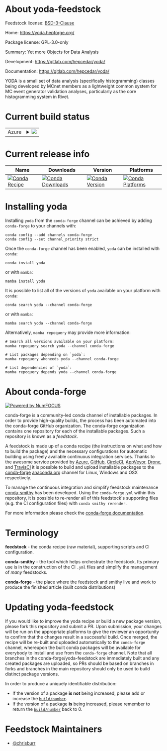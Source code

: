 About yoda-feedstock
====================

Feedstock license: [BSD-3-Clause](https://github.com/conda-forge/yoda-feedstock/blob/main/LICENSE.txt)

Home: https://yoda.hepforge.org/

Package license: GPL-3.0-only

Summary: Yet more Objects for Data Analysis

Development: https://gitlab.com/hepcedar/yoda/

Documentation: https://gitlab.com/hepcedar/yoda/

YODA is a small set of data analysis (specifically histogramming) classes
being developed by MCnet members as a lightweight common system for MC
event generator validation analyses, particularly as the core histogramming
system in Rivet.

Current build status
====================


<table>
    
  <tr>
    <td>Azure</td>
    <td>
      <details>
        <summary>
          <a href="https://dev.azure.com/conda-forge/feedstock-builds/_build/latest?definitionId=12698&branchName=main">
            <img src="https://dev.azure.com/conda-forge/feedstock-builds/_apis/build/status/yoda-feedstock?branchName=main">
          </a>
        </summary>
        <table>
          <thead><tr><th>Variant</th><th>Status</th></tr></thead>
          <tbody><tr>
              <td>linux_64_python3.10.____cpythonroot_base6.32.10</td>
              <td>
                <a href="https://dev.azure.com/conda-forge/feedstock-builds/_build/latest?definitionId=12698&branchName=main">
                  <img src="https://dev.azure.com/conda-forge/feedstock-builds/_apis/build/status/yoda-feedstock?branchName=main&jobName=linux&configuration=linux%20linux_64_python3.10.____cpythonroot_base6.32.10" alt="variant">
                </a>
              </td>
            </tr><tr>
              <td>linux_64_python3.10.____cpythonroot_base6.34.4</td>
              <td>
                <a href="https://dev.azure.com/conda-forge/feedstock-builds/_build/latest?definitionId=12698&branchName=main">
                  <img src="https://dev.azure.com/conda-forge/feedstock-builds/_apis/build/status/yoda-feedstock?branchName=main&jobName=linux&configuration=linux%20linux_64_python3.10.____cpythonroot_base6.34.4" alt="variant">
                </a>
              </td>
            </tr><tr>
              <td>linux_64_python3.11.____cpythonroot_base6.32.10</td>
              <td>
                <a href="https://dev.azure.com/conda-forge/feedstock-builds/_build/latest?definitionId=12698&branchName=main">
                  <img src="https://dev.azure.com/conda-forge/feedstock-builds/_apis/build/status/yoda-feedstock?branchName=main&jobName=linux&configuration=linux%20linux_64_python3.11.____cpythonroot_base6.32.10" alt="variant">
                </a>
              </td>
            </tr><tr>
              <td>linux_64_python3.11.____cpythonroot_base6.34.4</td>
              <td>
                <a href="https://dev.azure.com/conda-forge/feedstock-builds/_build/latest?definitionId=12698&branchName=main">
                  <img src="https://dev.azure.com/conda-forge/feedstock-builds/_apis/build/status/yoda-feedstock?branchName=main&jobName=linux&configuration=linux%20linux_64_python3.11.____cpythonroot_base6.34.4" alt="variant">
                </a>
              </td>
            </tr><tr>
              <td>linux_64_python3.12.____cpythonroot_base6.32.10</td>
              <td>
                <a href="https://dev.azure.com/conda-forge/feedstock-builds/_build/latest?definitionId=12698&branchName=main">
                  <img src="https://dev.azure.com/conda-forge/feedstock-builds/_apis/build/status/yoda-feedstock?branchName=main&jobName=linux&configuration=linux%20linux_64_python3.12.____cpythonroot_base6.32.10" alt="variant">
                </a>
              </td>
            </tr><tr>
              <td>linux_64_python3.12.____cpythonroot_base6.34.4</td>
              <td>
                <a href="https://dev.azure.com/conda-forge/feedstock-builds/_build/latest?definitionId=12698&branchName=main">
                  <img src="https://dev.azure.com/conda-forge/feedstock-builds/_apis/build/status/yoda-feedstock?branchName=main&jobName=linux&configuration=linux%20linux_64_python3.12.____cpythonroot_base6.34.4" alt="variant">
                </a>
              </td>
            </tr><tr>
              <td>linux_64_python3.13.____cp313root_base6.32.10</td>
              <td>
                <a href="https://dev.azure.com/conda-forge/feedstock-builds/_build/latest?definitionId=12698&branchName=main">
                  <img src="https://dev.azure.com/conda-forge/feedstock-builds/_apis/build/status/yoda-feedstock?branchName=main&jobName=linux&configuration=linux%20linux_64_python3.13.____cp313root_base6.32.10" alt="variant">
                </a>
              </td>
            </tr><tr>
              <td>linux_64_python3.13.____cp313root_base6.34.4</td>
              <td>
                <a href="https://dev.azure.com/conda-forge/feedstock-builds/_build/latest?definitionId=12698&branchName=main">
                  <img src="https://dev.azure.com/conda-forge/feedstock-builds/_apis/build/status/yoda-feedstock?branchName=main&jobName=linux&configuration=linux%20linux_64_python3.13.____cp313root_base6.34.4" alt="variant">
                </a>
              </td>
            </tr><tr>
              <td>linux_64_python3.9.____cpythonroot_base6.32.10</td>
              <td>
                <a href="https://dev.azure.com/conda-forge/feedstock-builds/_build/latest?definitionId=12698&branchName=main">
                  <img src="https://dev.azure.com/conda-forge/feedstock-builds/_apis/build/status/yoda-feedstock?branchName=main&jobName=linux&configuration=linux%20linux_64_python3.9.____cpythonroot_base6.32.10" alt="variant">
                </a>
              </td>
            </tr><tr>
              <td>linux_64_python3.9.____cpythonroot_base6.34.4</td>
              <td>
                <a href="https://dev.azure.com/conda-forge/feedstock-builds/_build/latest?definitionId=12698&branchName=main">
                  <img src="https://dev.azure.com/conda-forge/feedstock-builds/_apis/build/status/yoda-feedstock?branchName=main&jobName=linux&configuration=linux%20linux_64_python3.9.____cpythonroot_base6.34.4" alt="variant">
                </a>
              </td>
            </tr><tr>
              <td>linux_aarch64_python3.10.____cpythonroot_base6.32.10</td>
              <td>
                <a href="https://dev.azure.com/conda-forge/feedstock-builds/_build/latest?definitionId=12698&branchName=main">
                  <img src="https://dev.azure.com/conda-forge/feedstock-builds/_apis/build/status/yoda-feedstock?branchName=main&jobName=linux&configuration=linux%20linux_aarch64_python3.10.____cpythonroot_base6.32.10" alt="variant">
                </a>
              </td>
            </tr><tr>
              <td>linux_aarch64_python3.10.____cpythonroot_base6.34.4</td>
              <td>
                <a href="https://dev.azure.com/conda-forge/feedstock-builds/_build/latest?definitionId=12698&branchName=main">
                  <img src="https://dev.azure.com/conda-forge/feedstock-builds/_apis/build/status/yoda-feedstock?branchName=main&jobName=linux&configuration=linux%20linux_aarch64_python3.10.____cpythonroot_base6.34.4" alt="variant">
                </a>
              </td>
            </tr><tr>
              <td>linux_aarch64_python3.11.____cpythonroot_base6.32.10</td>
              <td>
                <a href="https://dev.azure.com/conda-forge/feedstock-builds/_build/latest?definitionId=12698&branchName=main">
                  <img src="https://dev.azure.com/conda-forge/feedstock-builds/_apis/build/status/yoda-feedstock?branchName=main&jobName=linux&configuration=linux%20linux_aarch64_python3.11.____cpythonroot_base6.32.10" alt="variant">
                </a>
              </td>
            </tr><tr>
              <td>linux_aarch64_python3.11.____cpythonroot_base6.34.4</td>
              <td>
                <a href="https://dev.azure.com/conda-forge/feedstock-builds/_build/latest?definitionId=12698&branchName=main">
                  <img src="https://dev.azure.com/conda-forge/feedstock-builds/_apis/build/status/yoda-feedstock?branchName=main&jobName=linux&configuration=linux%20linux_aarch64_python3.11.____cpythonroot_base6.34.4" alt="variant">
                </a>
              </td>
            </tr><tr>
              <td>linux_aarch64_python3.12.____cpythonroot_base6.32.10</td>
              <td>
                <a href="https://dev.azure.com/conda-forge/feedstock-builds/_build/latest?definitionId=12698&branchName=main">
                  <img src="https://dev.azure.com/conda-forge/feedstock-builds/_apis/build/status/yoda-feedstock?branchName=main&jobName=linux&configuration=linux%20linux_aarch64_python3.12.____cpythonroot_base6.32.10" alt="variant">
                </a>
              </td>
            </tr><tr>
              <td>linux_aarch64_python3.12.____cpythonroot_base6.34.4</td>
              <td>
                <a href="https://dev.azure.com/conda-forge/feedstock-builds/_build/latest?definitionId=12698&branchName=main">
                  <img src="https://dev.azure.com/conda-forge/feedstock-builds/_apis/build/status/yoda-feedstock?branchName=main&jobName=linux&configuration=linux%20linux_aarch64_python3.12.____cpythonroot_base6.34.4" alt="variant">
                </a>
              </td>
            </tr><tr>
              <td>linux_aarch64_python3.13.____cp313root_base6.32.10</td>
              <td>
                <a href="https://dev.azure.com/conda-forge/feedstock-builds/_build/latest?definitionId=12698&branchName=main">
                  <img src="https://dev.azure.com/conda-forge/feedstock-builds/_apis/build/status/yoda-feedstock?branchName=main&jobName=linux&configuration=linux%20linux_aarch64_python3.13.____cp313root_base6.32.10" alt="variant">
                </a>
              </td>
            </tr><tr>
              <td>linux_aarch64_python3.13.____cp313root_base6.34.4</td>
              <td>
                <a href="https://dev.azure.com/conda-forge/feedstock-builds/_build/latest?definitionId=12698&branchName=main">
                  <img src="https://dev.azure.com/conda-forge/feedstock-builds/_apis/build/status/yoda-feedstock?branchName=main&jobName=linux&configuration=linux%20linux_aarch64_python3.13.____cp313root_base6.34.4" alt="variant">
                </a>
              </td>
            </tr><tr>
              <td>linux_aarch64_python3.9.____cpythonroot_base6.32.10</td>
              <td>
                <a href="https://dev.azure.com/conda-forge/feedstock-builds/_build/latest?definitionId=12698&branchName=main">
                  <img src="https://dev.azure.com/conda-forge/feedstock-builds/_apis/build/status/yoda-feedstock?branchName=main&jobName=linux&configuration=linux%20linux_aarch64_python3.9.____cpythonroot_base6.32.10" alt="variant">
                </a>
              </td>
            </tr><tr>
              <td>linux_aarch64_python3.9.____cpythonroot_base6.34.4</td>
              <td>
                <a href="https://dev.azure.com/conda-forge/feedstock-builds/_build/latest?definitionId=12698&branchName=main">
                  <img src="https://dev.azure.com/conda-forge/feedstock-builds/_apis/build/status/yoda-feedstock?branchName=main&jobName=linux&configuration=linux%20linux_aarch64_python3.9.____cpythonroot_base6.34.4" alt="variant">
                </a>
              </td>
            </tr><tr>
              <td>linux_ppc64le_python3.10.____cpythonroot_base6.32.10</td>
              <td>
                <a href="https://dev.azure.com/conda-forge/feedstock-builds/_build/latest?definitionId=12698&branchName=main">
                  <img src="https://dev.azure.com/conda-forge/feedstock-builds/_apis/build/status/yoda-feedstock?branchName=main&jobName=linux&configuration=linux%20linux_ppc64le_python3.10.____cpythonroot_base6.32.10" alt="variant">
                </a>
              </td>
            </tr><tr>
              <td>linux_ppc64le_python3.10.____cpythonroot_base6.34.4</td>
              <td>
                <a href="https://dev.azure.com/conda-forge/feedstock-builds/_build/latest?definitionId=12698&branchName=main">
                  <img src="https://dev.azure.com/conda-forge/feedstock-builds/_apis/build/status/yoda-feedstock?branchName=main&jobName=linux&configuration=linux%20linux_ppc64le_python3.10.____cpythonroot_base6.34.4" alt="variant">
                </a>
              </td>
            </tr><tr>
              <td>linux_ppc64le_python3.11.____cpythonroot_base6.32.10</td>
              <td>
                <a href="https://dev.azure.com/conda-forge/feedstock-builds/_build/latest?definitionId=12698&branchName=main">
                  <img src="https://dev.azure.com/conda-forge/feedstock-builds/_apis/build/status/yoda-feedstock?branchName=main&jobName=linux&configuration=linux%20linux_ppc64le_python3.11.____cpythonroot_base6.32.10" alt="variant">
                </a>
              </td>
            </tr><tr>
              <td>linux_ppc64le_python3.11.____cpythonroot_base6.34.4</td>
              <td>
                <a href="https://dev.azure.com/conda-forge/feedstock-builds/_build/latest?definitionId=12698&branchName=main">
                  <img src="https://dev.azure.com/conda-forge/feedstock-builds/_apis/build/status/yoda-feedstock?branchName=main&jobName=linux&configuration=linux%20linux_ppc64le_python3.11.____cpythonroot_base6.34.4" alt="variant">
                </a>
              </td>
            </tr><tr>
              <td>linux_ppc64le_python3.12.____cpythonroot_base6.32.10</td>
              <td>
                <a href="https://dev.azure.com/conda-forge/feedstock-builds/_build/latest?definitionId=12698&branchName=main">
                  <img src="https://dev.azure.com/conda-forge/feedstock-builds/_apis/build/status/yoda-feedstock?branchName=main&jobName=linux&configuration=linux%20linux_ppc64le_python3.12.____cpythonroot_base6.32.10" alt="variant">
                </a>
              </td>
            </tr><tr>
              <td>linux_ppc64le_python3.12.____cpythonroot_base6.34.4</td>
              <td>
                <a href="https://dev.azure.com/conda-forge/feedstock-builds/_build/latest?definitionId=12698&branchName=main">
                  <img src="https://dev.azure.com/conda-forge/feedstock-builds/_apis/build/status/yoda-feedstock?branchName=main&jobName=linux&configuration=linux%20linux_ppc64le_python3.12.____cpythonroot_base6.34.4" alt="variant">
                </a>
              </td>
            </tr><tr>
              <td>linux_ppc64le_python3.13.____cp313root_base6.32.10</td>
              <td>
                <a href="https://dev.azure.com/conda-forge/feedstock-builds/_build/latest?definitionId=12698&branchName=main">
                  <img src="https://dev.azure.com/conda-forge/feedstock-builds/_apis/build/status/yoda-feedstock?branchName=main&jobName=linux&configuration=linux%20linux_ppc64le_python3.13.____cp313root_base6.32.10" alt="variant">
                </a>
              </td>
            </tr><tr>
              <td>linux_ppc64le_python3.13.____cp313root_base6.34.4</td>
              <td>
                <a href="https://dev.azure.com/conda-forge/feedstock-builds/_build/latest?definitionId=12698&branchName=main">
                  <img src="https://dev.azure.com/conda-forge/feedstock-builds/_apis/build/status/yoda-feedstock?branchName=main&jobName=linux&configuration=linux%20linux_ppc64le_python3.13.____cp313root_base6.34.4" alt="variant">
                </a>
              </td>
            </tr><tr>
              <td>linux_ppc64le_python3.9.____cpythonroot_base6.32.10</td>
              <td>
                <a href="https://dev.azure.com/conda-forge/feedstock-builds/_build/latest?definitionId=12698&branchName=main">
                  <img src="https://dev.azure.com/conda-forge/feedstock-builds/_apis/build/status/yoda-feedstock?branchName=main&jobName=linux&configuration=linux%20linux_ppc64le_python3.9.____cpythonroot_base6.32.10" alt="variant">
                </a>
              </td>
            </tr><tr>
              <td>linux_ppc64le_python3.9.____cpythonroot_base6.34.4</td>
              <td>
                <a href="https://dev.azure.com/conda-forge/feedstock-builds/_build/latest?definitionId=12698&branchName=main">
                  <img src="https://dev.azure.com/conda-forge/feedstock-builds/_apis/build/status/yoda-feedstock?branchName=main&jobName=linux&configuration=linux%20linux_ppc64le_python3.9.____cpythonroot_base6.34.4" alt="variant">
                </a>
              </td>
            </tr><tr>
              <td>osx_64_python3.10.____cpythonroot_base6.32.10</td>
              <td>
                <a href="https://dev.azure.com/conda-forge/feedstock-builds/_build/latest?definitionId=12698&branchName=main">
                  <img src="https://dev.azure.com/conda-forge/feedstock-builds/_apis/build/status/yoda-feedstock?branchName=main&jobName=osx&configuration=osx%20osx_64_python3.10.____cpythonroot_base6.32.10" alt="variant">
                </a>
              </td>
            </tr><tr>
              <td>osx_64_python3.10.____cpythonroot_base6.34.4</td>
              <td>
                <a href="https://dev.azure.com/conda-forge/feedstock-builds/_build/latest?definitionId=12698&branchName=main">
                  <img src="https://dev.azure.com/conda-forge/feedstock-builds/_apis/build/status/yoda-feedstock?branchName=main&jobName=osx&configuration=osx%20osx_64_python3.10.____cpythonroot_base6.34.4" alt="variant">
                </a>
              </td>
            </tr><tr>
              <td>osx_64_python3.11.____cpythonroot_base6.32.10</td>
              <td>
                <a href="https://dev.azure.com/conda-forge/feedstock-builds/_build/latest?definitionId=12698&branchName=main">
                  <img src="https://dev.azure.com/conda-forge/feedstock-builds/_apis/build/status/yoda-feedstock?branchName=main&jobName=osx&configuration=osx%20osx_64_python3.11.____cpythonroot_base6.32.10" alt="variant">
                </a>
              </td>
            </tr><tr>
              <td>osx_64_python3.11.____cpythonroot_base6.34.4</td>
              <td>
                <a href="https://dev.azure.com/conda-forge/feedstock-builds/_build/latest?definitionId=12698&branchName=main">
                  <img src="https://dev.azure.com/conda-forge/feedstock-builds/_apis/build/status/yoda-feedstock?branchName=main&jobName=osx&configuration=osx%20osx_64_python3.11.____cpythonroot_base6.34.4" alt="variant">
                </a>
              </td>
            </tr><tr>
              <td>osx_64_python3.12.____cpythonroot_base6.32.10</td>
              <td>
                <a href="https://dev.azure.com/conda-forge/feedstock-builds/_build/latest?definitionId=12698&branchName=main">
                  <img src="https://dev.azure.com/conda-forge/feedstock-builds/_apis/build/status/yoda-feedstock?branchName=main&jobName=osx&configuration=osx%20osx_64_python3.12.____cpythonroot_base6.32.10" alt="variant">
                </a>
              </td>
            </tr><tr>
              <td>osx_64_python3.12.____cpythonroot_base6.34.4</td>
              <td>
                <a href="https://dev.azure.com/conda-forge/feedstock-builds/_build/latest?definitionId=12698&branchName=main">
                  <img src="https://dev.azure.com/conda-forge/feedstock-builds/_apis/build/status/yoda-feedstock?branchName=main&jobName=osx&configuration=osx%20osx_64_python3.12.____cpythonroot_base6.34.4" alt="variant">
                </a>
              </td>
            </tr><tr>
              <td>osx_64_python3.13.____cp313root_base6.32.10</td>
              <td>
                <a href="https://dev.azure.com/conda-forge/feedstock-builds/_build/latest?definitionId=12698&branchName=main">
                  <img src="https://dev.azure.com/conda-forge/feedstock-builds/_apis/build/status/yoda-feedstock?branchName=main&jobName=osx&configuration=osx%20osx_64_python3.13.____cp313root_base6.32.10" alt="variant">
                </a>
              </td>
            </tr><tr>
              <td>osx_64_python3.13.____cp313root_base6.34.4</td>
              <td>
                <a href="https://dev.azure.com/conda-forge/feedstock-builds/_build/latest?definitionId=12698&branchName=main">
                  <img src="https://dev.azure.com/conda-forge/feedstock-builds/_apis/build/status/yoda-feedstock?branchName=main&jobName=osx&configuration=osx%20osx_64_python3.13.____cp313root_base6.34.4" alt="variant">
                </a>
              </td>
            </tr><tr>
              <td>osx_64_python3.9.____cpythonroot_base6.32.10</td>
              <td>
                <a href="https://dev.azure.com/conda-forge/feedstock-builds/_build/latest?definitionId=12698&branchName=main">
                  <img src="https://dev.azure.com/conda-forge/feedstock-builds/_apis/build/status/yoda-feedstock?branchName=main&jobName=osx&configuration=osx%20osx_64_python3.9.____cpythonroot_base6.32.10" alt="variant">
                </a>
              </td>
            </tr><tr>
              <td>osx_64_python3.9.____cpythonroot_base6.34.4</td>
              <td>
                <a href="https://dev.azure.com/conda-forge/feedstock-builds/_build/latest?definitionId=12698&branchName=main">
                  <img src="https://dev.azure.com/conda-forge/feedstock-builds/_apis/build/status/yoda-feedstock?branchName=main&jobName=osx&configuration=osx%20osx_64_python3.9.____cpythonroot_base6.34.4" alt="variant">
                </a>
              </td>
            </tr><tr>
              <td>osx_arm64_python3.10.____cpythonroot_base6.32.10</td>
              <td>
                <a href="https://dev.azure.com/conda-forge/feedstock-builds/_build/latest?definitionId=12698&branchName=main">
                  <img src="https://dev.azure.com/conda-forge/feedstock-builds/_apis/build/status/yoda-feedstock?branchName=main&jobName=osx&configuration=osx%20osx_arm64_python3.10.____cpythonroot_base6.32.10" alt="variant">
                </a>
              </td>
            </tr><tr>
              <td>osx_arm64_python3.10.____cpythonroot_base6.34.4</td>
              <td>
                <a href="https://dev.azure.com/conda-forge/feedstock-builds/_build/latest?definitionId=12698&branchName=main">
                  <img src="https://dev.azure.com/conda-forge/feedstock-builds/_apis/build/status/yoda-feedstock?branchName=main&jobName=osx&configuration=osx%20osx_arm64_python3.10.____cpythonroot_base6.34.4" alt="variant">
                </a>
              </td>
            </tr><tr>
              <td>osx_arm64_python3.11.____cpythonroot_base6.32.10</td>
              <td>
                <a href="https://dev.azure.com/conda-forge/feedstock-builds/_build/latest?definitionId=12698&branchName=main">
                  <img src="https://dev.azure.com/conda-forge/feedstock-builds/_apis/build/status/yoda-feedstock?branchName=main&jobName=osx&configuration=osx%20osx_arm64_python3.11.____cpythonroot_base6.32.10" alt="variant">
                </a>
              </td>
            </tr><tr>
              <td>osx_arm64_python3.11.____cpythonroot_base6.34.4</td>
              <td>
                <a href="https://dev.azure.com/conda-forge/feedstock-builds/_build/latest?definitionId=12698&branchName=main">
                  <img src="https://dev.azure.com/conda-forge/feedstock-builds/_apis/build/status/yoda-feedstock?branchName=main&jobName=osx&configuration=osx%20osx_arm64_python3.11.____cpythonroot_base6.34.4" alt="variant">
                </a>
              </td>
            </tr><tr>
              <td>osx_arm64_python3.12.____cpythonroot_base6.32.10</td>
              <td>
                <a href="https://dev.azure.com/conda-forge/feedstock-builds/_build/latest?definitionId=12698&branchName=main">
                  <img src="https://dev.azure.com/conda-forge/feedstock-builds/_apis/build/status/yoda-feedstock?branchName=main&jobName=osx&configuration=osx%20osx_arm64_python3.12.____cpythonroot_base6.32.10" alt="variant">
                </a>
              </td>
            </tr><tr>
              <td>osx_arm64_python3.12.____cpythonroot_base6.34.4</td>
              <td>
                <a href="https://dev.azure.com/conda-forge/feedstock-builds/_build/latest?definitionId=12698&branchName=main">
                  <img src="https://dev.azure.com/conda-forge/feedstock-builds/_apis/build/status/yoda-feedstock?branchName=main&jobName=osx&configuration=osx%20osx_arm64_python3.12.____cpythonroot_base6.34.4" alt="variant">
                </a>
              </td>
            </tr><tr>
              <td>osx_arm64_python3.13.____cp313root_base6.32.10</td>
              <td>
                <a href="https://dev.azure.com/conda-forge/feedstock-builds/_build/latest?definitionId=12698&branchName=main">
                  <img src="https://dev.azure.com/conda-forge/feedstock-builds/_apis/build/status/yoda-feedstock?branchName=main&jobName=osx&configuration=osx%20osx_arm64_python3.13.____cp313root_base6.32.10" alt="variant">
                </a>
              </td>
            </tr><tr>
              <td>osx_arm64_python3.13.____cp313root_base6.34.4</td>
              <td>
                <a href="https://dev.azure.com/conda-forge/feedstock-builds/_build/latest?definitionId=12698&branchName=main">
                  <img src="https://dev.azure.com/conda-forge/feedstock-builds/_apis/build/status/yoda-feedstock?branchName=main&jobName=osx&configuration=osx%20osx_arm64_python3.13.____cp313root_base6.34.4" alt="variant">
                </a>
              </td>
            </tr><tr>
              <td>osx_arm64_python3.9.____cpythonroot_base6.32.10</td>
              <td>
                <a href="https://dev.azure.com/conda-forge/feedstock-builds/_build/latest?definitionId=12698&branchName=main">
                  <img src="https://dev.azure.com/conda-forge/feedstock-builds/_apis/build/status/yoda-feedstock?branchName=main&jobName=osx&configuration=osx%20osx_arm64_python3.9.____cpythonroot_base6.32.10" alt="variant">
                </a>
              </td>
            </tr><tr>
              <td>osx_arm64_python3.9.____cpythonroot_base6.34.4</td>
              <td>
                <a href="https://dev.azure.com/conda-forge/feedstock-builds/_build/latest?definitionId=12698&branchName=main">
                  <img src="https://dev.azure.com/conda-forge/feedstock-builds/_apis/build/status/yoda-feedstock?branchName=main&jobName=osx&configuration=osx%20osx_arm64_python3.9.____cpythonroot_base6.34.4" alt="variant">
                </a>
              </td>
            </tr>
          </tbody>
        </table>
      </details>
    </td>
  </tr>
</table>

Current release info
====================

| Name | Downloads | Version | Platforms |
| --- | --- | --- | --- |
| [![Conda Recipe](https://img.shields.io/badge/recipe-yoda-green.svg)](https://anaconda.org/conda-forge/yoda) | [![Conda Downloads](https://img.shields.io/conda/dn/conda-forge/yoda.svg)](https://anaconda.org/conda-forge/yoda) | [![Conda Version](https://img.shields.io/conda/vn/conda-forge/yoda.svg)](https://anaconda.org/conda-forge/yoda) | [![Conda Platforms](https://img.shields.io/conda/pn/conda-forge/yoda.svg)](https://anaconda.org/conda-forge/yoda) |

Installing yoda
===============

Installing `yoda` from the `conda-forge` channel can be achieved by adding `conda-forge` to your channels with:

```
conda config --add channels conda-forge
conda config --set channel_priority strict
```

Once the `conda-forge` channel has been enabled, `yoda` can be installed with `conda`:

```
conda install yoda
```

or with `mamba`:

```
mamba install yoda
```

It is possible to list all of the versions of `yoda` available on your platform with `conda`:

```
conda search yoda --channel conda-forge
```

or with `mamba`:

```
mamba search yoda --channel conda-forge
```

Alternatively, `mamba repoquery` may provide more information:

```
# Search all versions available on your platform:
mamba repoquery search yoda --channel conda-forge

# List packages depending on `yoda`:
mamba repoquery whoneeds yoda --channel conda-forge

# List dependencies of `yoda`:
mamba repoquery depends yoda --channel conda-forge
```


About conda-forge
=================

[![Powered by
NumFOCUS](https://img.shields.io/badge/powered%20by-NumFOCUS-orange.svg?style=flat&colorA=E1523D&colorB=007D8A)](https://numfocus.org)

conda-forge is a community-led conda channel of installable packages.
In order to provide high-quality builds, the process has been automated into the
conda-forge GitHub organization. The conda-forge organization contains one repository
for each of the installable packages. Such a repository is known as a *feedstock*.

A feedstock is made up of a conda recipe (the instructions on what and how to build
the package) and the necessary configurations for automatic building using freely
available continuous integration services. Thanks to the awesome service provided by
[Azure](https://azure.microsoft.com/en-us/services/devops/), [GitHub](https://github.com/),
[CircleCI](https://circleci.com/), [AppVeyor](https://www.appveyor.com/),
[Drone](https://cloud.drone.io/welcome), and [TravisCI](https://travis-ci.com/)
it is possible to build and upload installable packages to the
[conda-forge](https://anaconda.org/conda-forge) [anaconda.org](https://anaconda.org/)
channel for Linux, Windows and OSX respectively.

To manage the continuous integration and simplify feedstock maintenance
[conda-smithy](https://github.com/conda-forge/conda-smithy) has been developed.
Using the ``conda-forge.yml`` within this repository, it is possible to re-render all of
this feedstock's supporting files (e.g. the CI configuration files) with ``conda smithy rerender``.

For more information please check the [conda-forge documentation](https://conda-forge.org/docs/).

Terminology
===========

**feedstock** - the conda recipe (raw material), supporting scripts and CI configuration.

**conda-smithy** - the tool which helps orchestrate the feedstock.
                   Its primary use is in the construction of the CI ``.yml`` files
                   and simplify the management of *many* feedstocks.

**conda-forge** - the place where the feedstock and smithy live and work to
                  produce the finished article (built conda distributions)


Updating yoda-feedstock
=======================

If you would like to improve the yoda recipe or build a new
package version, please fork this repository and submit a PR. Upon submission,
your changes will be run on the appropriate platforms to give the reviewer an
opportunity to confirm that the changes result in a successful build. Once
merged, the recipe will be re-built and uploaded automatically to the
`conda-forge` channel, whereupon the built conda packages will be available for
everybody to install and use from the `conda-forge` channel.
Note that all branches in the conda-forge/yoda-feedstock are
immediately built and any created packages are uploaded, so PRs should be based
on branches in forks and branches in the main repository should only be used to
build distinct package versions.

In order to produce a uniquely identifiable distribution:
 * If the version of a package **is not** being increased, please add or increase
   the [``build/number``](https://docs.conda.io/projects/conda-build/en/latest/resources/define-metadata.html#build-number-and-string).
 * If the version of a package **is** being increased, please remember to return
   the [``build/number``](https://docs.conda.io/projects/conda-build/en/latest/resources/define-metadata.html#build-number-and-string)
   back to 0.

Feedstock Maintainers
=====================

* [@chrisburr](https://github.com/chrisburr/)

